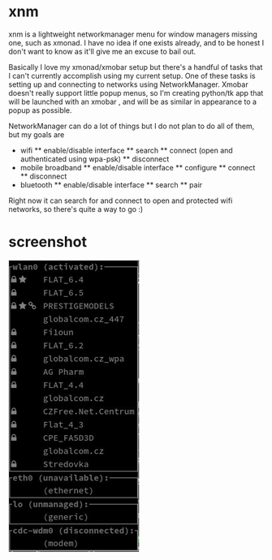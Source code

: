 # xnm
xnm is a lightweight networkmanager menu for window managers missing one, such as xmonad. I have no idea if one exists already, and to be honest I don't want to know as it'll give me an excuse to bail out.

Basically I love my xmonad/xmobar setup but there's a handful of tasks that I can't currently accomplish using my current setup. One of these tasks is setting up and connecting to networks using NetworkManager. Xmobar doesn't really support little popup menus, so I'm creating python/tk app that will be launched with an xmobar <action>, and will be as similar in appearance to a popup as possible.

NetworkManager can do a lot of things but I do not plan to do all of them, but my goals are

* wifi
** enable/disable interface
** search
** connect (open and authenticated using wpa-psk)
** disconnect
* mobile broadband
** enable/disable interface
** configure
** connect
** disconnect
* bluetooth
** enable/disable interface
** search
** pair

Right now it can search for and connect to open and protected wifi networks, so there's quite a way to go :)

# screenshot

![work in progress](/xnm-screenshot.png?raw=true)
